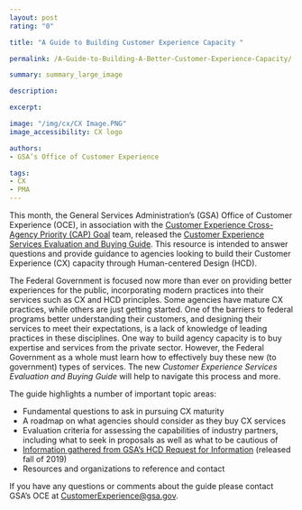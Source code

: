 ```yaml
---
layout: post
rating: "0"

title: "A Guide to Building Customer Experience Capacity "

permalink: /A-Guide-to-Building-A-Better-Customer-Experience-Capacity/

summary: summary_large_image

description:

excerpt:

image: "/img/cx/CX Image.PNG"
image_accessibility: CX logo

authors:
- GSA’s Office of Customer Experience

tags:
- CX
- PMA
---
```


This month, the General Services Administration’s (GSA) Office of Customer Experience (OCE), in association with the [Customer Experience Cross-Agency Priority (CAP) Goal](https://www.performance.gov/CAP/cx/) team, released the [Customer Experience Services Evaluation and Buying Guide](https://federalist-5232e959-9997-4f27-a482-3c19a3c9590f.app.cloud.gov/preview/gsa/interimperformance-dot-gov-2018/ECASOGP-830/cx/CX-Evaluation-and-Buying-Guide.pdf). This resource is intended to answer questions and provide guidance to agencies looking to build their Customer Experience (CX) capacity through Human-centered Design (HCD).

The Federal Government is focused now more than ever on providing better experiences for the public, incorporating modern practices into their services such as CX and HCD principles. Some agencies have mature CX practices, while others are just getting started. One of the barriers to federal programs better understanding their customers, and designing their services to meet their expectations, is a lack of knowledge of leading practices in these disciplines. One way to build agency capacity is to buy expertise and services from the private sector. However, the Federal Government as a whole must learn how to effectively buy these new (to government) types of services. The new *Customer Experience Services Evaluation and Buying Guide* will help to navigate this process and more.

The guide highlights a number of important topic areas:
* Fundamental questions to ask in pursuing CX maturity
* A roadmap on what agencies should consider as they buy CX services
* Evaluation criteria for assessing the capabilities of industry partners, including what to seek in proposals as well as what to be cautious of
* [Information gathered from GSA’s HCD Request for Information](https://www.gsa.gov/about-us/newsroom/news-releases/gsa-seeking-feedback-from-industry-on-providing-humancentered-design-services) (released fall of 2019)
* Resources and organizations to reference and contact

If you have any questions or comments about the guide please contact GSA’s OCE at
[CustomerExperience@gsa.gov](mailto:CustomerExperience@gsa.gov).
